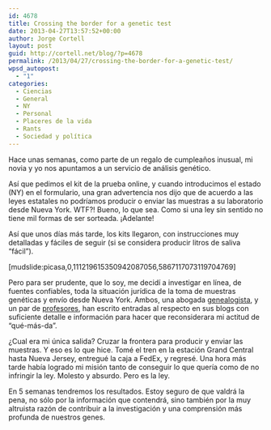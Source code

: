 ```yaml
---
id: 4678
title: Crossing the border for a genetic test
date: 2013-04-27T13:57:52+00:00
author: Jorge Cortell
layout: post
guid: http://cortell.net/blog/?p=4678
permalink: /2013/04/27/crossing-the-border-for-a-genetic-test/
wpsd_autopost:
  - "1"
categories:
  - Ciencias
  - General
  - NY
  - Personal
  - Placeres de la vida
  - Rants
  - Sociedad y polí­tica
---
```

Hace unas semanas, como parte de un regalo de cumpleaños inusual, mi novia y yo nos apuntamos a un servicio de análisis genético.

Así que pedimos el kit de la prueba online, y cuando introducimos el estado (NY) en el formulario, una gran advertencia nos dijo que de acuerdo a las leyes estatales no podríamos producir o enviar las muestras a su laboratorio desde Nueva York. WTF?! Bueno, lo que sea. Como si una ley sin sentido no tiene mil formas de ser sorteada. ¡Adelante!

Así que unos días más tarde, los kits llegaron, con instrucciones muy detalladas y fáciles de seguir (si se considera producir litros de saliva &#8220;fácil&#8221;).

[mudslide:picasa,0,111219615350942087056,5867117073119704769]

Pero para ser prudente, que lo soy, me decidí a investigar en línea, de fuentes confiables, toda la situación jurídica de la toma de muestras genéticas y envío desde Nueva York. Ambos, una abogada <a title="http://www.legalgenealogist.com/blog/2012/12/23/ny-and-md-limits-on-23andme/" href="http://www.legalgenealogist.com/blog/2012/12/23/ny-and-md-limits-on-23andme/" target="_blank">genealogista</a>, y un par de <a title="http://silberzahnjones.com/2011/04/20/moores-law-steam-engines-and-genetic-technology/" href="http://silberzahnjones.com/2011/04/20/moores-law-steam-engines-and-genetic-technology/" target="_blank">profesores</a>, han escrito entradas al respecto en sus blogs con suficiente detalle e información para hacer que reconsiderara mi actitud de &#8220;qué-más-da&#8221;.

¿Cual era mi única salida? Cruzar la frontera para producir y enviar las muestras. Y eso es lo que hice. Tomé el tren en la estación Grand Central hasta Nueva Jersey, entregué la caja a FedEx, y regresé. Una hora más tarde había logrado mi misión tanto de conseguir lo que quería como de no infringir la ley. Molesto y absurdo. Pero es la ley.

En 5 semanas tendremos los resultados. Estoy seguro de que valdrá la pena, no sólo por la información que contendrá, sino también por la muy altruista razón de contribuir a la investigación y una comprensión más profunda de nuestros genes.